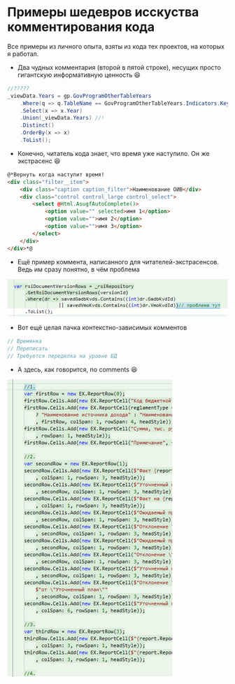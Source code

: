 # Примеры шедевров исскуства комментирования кода

Все примеры из личного опыта, взяты из кода тех проектов, на которых я работал.

* Два чудных комментария (второй в пятой строке), несущих просто гигантскую информативную ценность 😆
```csharp
//?????
_viewData.Years = gp.GovProgramOtherTableYears
    .Where(q => q.TableName == GovProgramOtherTableYears.Indicators.Key)
    .Select(x => x.Year)
    .Union(_viewData.Years) //!
    .Distinct()
    .OrderBy(x => x)
    .ToList();
```

* Конечно, читатель кода знает, что время уже наступило. Он же экстрасенс 😆
```html
@*Вернуть когда наступит время!
<div class="filter__item">
    <div class="caption caption_filter">Наименование ОИВ</div>
    <div class="control control_large control_select">
        <select @Html.AsugfAutoComplete()>
            <option value="" selected>имя 1</option>
            <option value="">имя 2</option>
            <option value="">имя 3</option>
        </select>
    </div>
</div>*@
```

* Ещё пример коммента, написанного для читателей-экстрасенсов. Ведь им сразу понятно, в чём проблема

![Пример комментария](img/comments01.png "Пример комментария")

* Вот ещё целая пачка контекстно-зависимых комментов
```csharp
// Времянка
// Переписать
// Требуется переделка на уровне БД
```

* А здесь, как говорится, no comments 😆

![Пример комментария](img/comments02.png "Пример комментария")